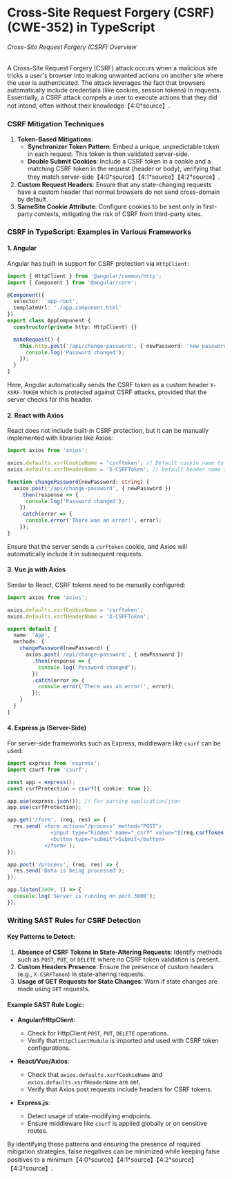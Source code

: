 # Cross-Site Request Forgery (CSRF) (CWE-352) in TypeScript

###### Cross-Site Request Forgery (CSRF) Overview

A Cross-Site Request Forgery (CSRF) attack occurs when a malicious site tricks a user's browser into making unwanted actions on another site where the user is authenticated. The attack leverages the fact that browsers automatically include credentials (like cookies, session tokens) in requests. Essentially, a CSRF attack compels a user to execute actions that they did not intend, often without their knowledge【4:0†source】.

### CSRF Mitigation Techniques

1. **Token-Based Mitigations**:
   - **Synchronizer Token Pattern**: Embed a unique, unpredictable token in each request. This token is then validated server-side.
   - **Double Submit Cookies**: Include a CSRF token in a cookie and a matching CSRF token in the request (header or body), verifying that they match server-side【4:0†source】【4:1†source】【4:2†source】.
2. **Custom Request Headers**: Ensure that any state-changing requests have a custom header that normal browsers do not send cross-domain by default.
3. **SameSite Cookie Attribute**: Configure cookies to be sent only in first-party contexts, mitigating the risk of CSRF from third-party sites.

### CSRF in TypeScript: Examples in Various Frameworks

#### 1. **Angular**
Angular has built-in support for CSRF protection via `HttpClient`:

```typescript
import { HttpClient } from '@angular/common/http';
import { Component } from '@angular/core';

@Component({
  selector: 'app-root',
  templateUrl: './app.component.html'
})
export class AppComponent {
  constructor(private http: HttpClient) {}

  makeRequest() {
    this.http.post('/api/change-password', { newPassword: 'new_password' }).subscribe(response => {
      console.log('Password changed');
    });
  }
}
```

Here, Angular automatically sends the CSRF token as a custom header `X-XSRF-TOKEN` which is protected against CSRF attacks, provided that the server checks for this header.

#### 2. **React with Axios**
React does not include built-in CSRF protection, but it can be manually implemented with libraries like Axios:

```typescript
import axios from 'axios';

axios.defaults.xsrfCookieName = 'csrftoken'; // Default cookie name to look for the token
axios.defaults.xsrfHeaderName = 'X-CSRFToken'; // Default header name to send the token

function changePassword(newPassword: string) {
  axios.post('/api/change-password', { newPassword })
    .then(response => {
      console.log('Password changed');
    })
    .catch(error => {
      console.error('There was an error!', error);
    });
}
```

Ensure that the server sends a `csrftoken` cookie, and Axios will automatically include it in subsequent requests.

#### 3. **Vue.js with Axios**
Similar to React, CSRF tokens need to be manually configured:

```typescript
import axios from 'axios';

axios.defaults.xsrfCookieName = 'csrftoken';
axios.defaults.xsrfHeaderName = 'X-CSRFToken';

export default {
  name: 'App',
  methods: {
    changePassword(newPassword) {
      axios.post('/api/change-password', { newPassword })
        .then(response => {
          console.log('Password changed');
        })
        .catch(error => {
          console.error('There was an error!', error);
        });
    }
  }
}
```

#### 4. **Express.js (Server-Side)**
For server-side frameworks such as Express, middleware like `csurf` can be used:

```typescript
import express from 'express';
import csurf from 'csurf';

const app = express();
const csrfProtection = csurf({ cookie: true });

app.use(express.json()); // For parsing application/json
app.use(csrfProtection);

app.get('/form', (req, res) => {
  res.send(`<form action="/process" method="POST">
              <input type="hidden" name="_csrf" value="${req.csrfToken()}">
              <button type="submit">Submit</button>
            </form>`);
});

app.post('/process', (req, res) => {
  res.send('Data is being processed');
});

app.listen(3000, () => {
  console.log('Server is running on port 3000');
});
```

### Writing SAST Rules for CSRF Detection

#### Key Patterns to Detect:
1. **Absence of CSRF Tokens in State-Altering Requests**: Identify methods such as `POST`, `PUT`, or `DELETE` where no CSRF token validation is present.
2. **Custom Headers Presence**: Ensure the presence of custom headers (e.g., `X-CSRFToken`) in state-altering requests.
3. **Usage of GET Requests for State Changes**: Warn if state changes are made using `GET` requests.

#### Example SAST Rule Logic:
- **Angular/HttpClient**:
  - Check for HttpClient `POST`, `PUT`, `DELETE` operations.
  - Verify that `HttpClientModule` is imported and used with CSRF token configurations.

- **React/Vue/Axios**:
  - Check that `axios.defaults.xsrfCookieName` and `axios.defaults.xsrfHeaderName` are set.
  - Verify that Axios post requests include headers for CSRF tokens.

- **Express.js**:
  - Detect usage of state-modifying endpoints.
  - Ensure middleware like `csurf` is applied globally or on sensitive routes.

By identifying these patterns and ensuring the presence of required mitigation strategies, false negatives can be minimized while keeping false positives to a minimum【4:0†source】【4:1†source】【4:2†source】【4:3†source】.